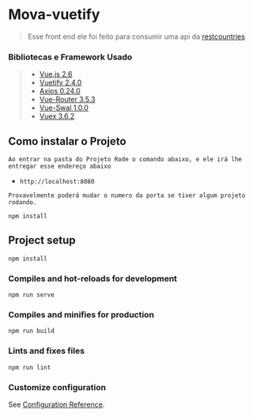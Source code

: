 # Mova-vuetify

> Esse front end ele foi feito para consumir uma api da [restcountries](https://restcountries.com/) 
### Bibliotecas e Framework Usado
> - [Vue.js 2.6](https://vuejs.org/) 
> - [Vuetify 2.4.0](https://vuetifyjs.com/en/)
> - [Axios 0.24.0](https://vuejs.org/)
> - [Vue-Router 3.5.3](https://router.vuejs.org/)
> - [Vue-Swal 1.0.0](https://www.npmjs.com/package/vue-swal)
> - [Vuex 3.6.2](https://vuex.vuejs.org/ptbr/)

## Como instalar o Projeto
```
Ao entrar na pasta do Projeto Rode o comando abaixo, e ele irá lhe entregar esse endereço abaixo 
```
- `http://localhost:8080`

```
Provavelmente poderá mudar o numero da porta se tiver algum projeto rodando.
```

```
npm install
```

## Project setup
```
npm install
```

### Compiles and hot-reloads for development
```
npm run serve
```

### Compiles and minifies for production
```
npm run build
```

### Lints and fixes files
```
npm run lint
```

### Customize configuration
See [Configuration Reference](https://cli.vuejs.org/config/).
